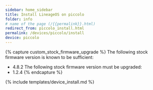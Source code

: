 ```yaml
---
sidebar: home_sidebar
title: Install LineageOS on piccolo
folder: info
# name of the page (/{{permalink}}.html)
redirect_from: piccolo_install.html
permalink: /devices/piccolo/install
device: piccolo
---
```


{% capture custom_stock_firmware_upgrade %}
The following stock firmware version is known to be sufficient:
- 4.8.2
The following stock firmware version must be upgraded:
- 1.2.4
{% endcapture %}

{% include templates/device_install.md %}
